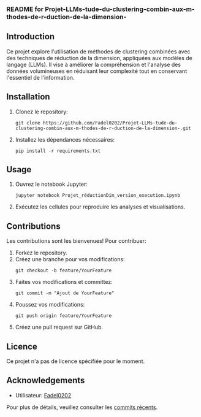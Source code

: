 ### README for Projet-LLMs-tude-du-clustering-combin-aux-m-thodes-de-r-duction-de-la-dimension-

## Introduction
Ce projet explore l'utilisation de méthodes de clustering combinées avec des techniques de réduction de la dimension, appliquées aux modèles de langage (LLMs). Il vise à améliorer la compréhension et l'analyse des données volumineuses en réduisant leur complexité tout en conservant l'essentiel de l'information.

## Installation
1. Clonez le repository:
    ```
    git clone https://github.com/Fadel0202/Projet-LLMs-tude-du-clustering-combin-aux-m-thodes-de-r-duction-de-la-dimension-.git
    ```
2. Installez les dépendances nécessaires:
    ```
    pip install -r requirements.txt
    ```

## Usage
1. Ouvrez le notebook Jupyter:
    ```
    jupyter notebook Projet_réductionDim_version_execution.ipynb
    ```
2. Exécutez les cellules pour reproduire les analyses et visualisations.

## Contributions
Les contributions sont les bienvenues! Pour contribuer:
1. Forkez le repository.
2. Créez une branche pour vos modifications:
    ```
    git checkout -b feature/YourFeature
    ```
3. Faites vos modifications et committez:
    ```
    git commit -m "Ajout de YourFeature"
    ```
4. Poussez vos modifications:
    ```
    git push origin feature/YourFeature
    ```
5. Créez une pull request sur GitHub.

## Licence
Ce projet n'a pas de licence spécifiée pour le moment.

## Acknowledgements
- Utilisateur: [Fadel0202](https://github.com/Fadel0202)

Pour plus de détails, veuillez consulter les [commits récents](https://github.com/Fadel0202/Projet-LLMs-tude-du-clustering-combin-aux-m-thodes-de-r-duction-de-la-dimension-/commits/main).
